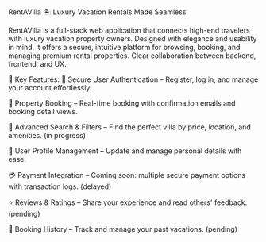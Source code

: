 RentAVilla 🏝️
Luxury Vacation Rentals Made Seamless

RentAVilla is a full-stack web application that connects high-end travelers with luxury vacation property owners. Designed with elegance and usability in mind, it offers a secure, intuitive platform for browsing, booking, and managing premium rental properties.
Clear collaboration between backend, frontend, and UX.


🌟 Key Features:
🔐 Secure User Authentication – Register, log in, and manage your account effortlessly.

🏡 Property Booking – Real-time booking with confirmation emails and booking detail views.

🎯 Advanced Search & Filters – Find the perfect villa by price, location, and amenities. (in progress)

🧾 User Profile Management – Update and manage personal details with ease.

💳 Payment Integration – Coming soon: multiple secure payment options with transaction logs. (delayed)

⭐ Reviews & Ratings – Share your experience and read others' feedback. (pending)

📅 Booking History – Track and manage your past vacations. (pending)
